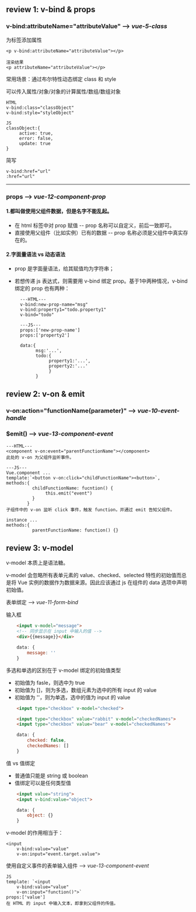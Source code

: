 ## review 1: v-bind & props

### v-bind:attributeName="attributeValue" --> *vue-5-class*

为标签添加属性

    <p v-bind:attributeName="attributeValue"></p>
    
    渲染结果
    <p attributeName="attributeValue"></p>

常用场景：通过布尔特性动态绑定 class 和 style 

可以传入属性/对象/对象的计算属性/数组/数组对象

    HTML
    v-bind:class="classObject"
    v-bind:style="styleObject"
    
    JS
    classObject:{
         active: true,
         error: false,
         update: true
    }
    
简写

    v-bind:href="url"
    :href="url"

***

### props --> *vue-12-component-prop*

#### 1.都叫做使用父组件数据，但是名字不能乱起。

* 在 html 标签中对 prop 赋值 -- prop 名称可以自定义，前后一致即可。
* 直接使用父组件（比如实例）已有的数据 -- prop 名称必须是父组件中真实存在的。

#### 2.字面量语法 vs 动态语法

* prop 是字面量语法，给其赋值均为字符串；
* 若想传递 js 表达式，则需要用 v-bind 绑定 prop。基于1中两种情况，v-bind 绑定的 prop 也有两种：


        ---HTML---
        v-bind:new-prop-name="msg"
        v-bind:property1="todo.property1"
        v-bind="todo"
        
        ---JS---
        props:['new-prop-name']
        props:['property2']
        
        data:{
              msg:'...',
              todo:{
                   property1:'...',
                   property2:'...'
                   }
              }
              

## review 2: v-on & emit

### v-on:action="functionName(parameter)" --> *vue-10-event-handle*

### $emit() --> *vue-13-component-event*

    ---HTML---
    <component v-on:event="parentFunctionName"></component>
    此处的 v-on 为父组件监听事件。
    
    ---JS---
    Vue.component ...
    template:`<button v-on:click="childFunctionName"><button>`,
    methods:{
              childFunctionName: fucntion() {
                   this.emit("event")
              }
            }
    子组件中的 v-on 监听 click 事件，触发 function，并通过 emit 告知父组件。

    instance ...
    methods:{
              parentFunctionName: function() {}    
              

## review 3: v-model

v-model 本质上是语法糖。

v-model 会忽略所有表单元素的 value、checked、selected 特性的初始值而总是将 Vue 实例的数据作为数据来源。因此应该通过 js 在组件的 data 选项中声明初始值。

表单绑定 --> *vue-11-form-bind*

输入框
    
```HTML
    <input v-model="message">
    <!-- 同步显示在 input 中输入的值 -->
    <div>{{message}}</div>
``` 
```js
    data: {
        message: ''
    }
```

多选和单选的区别在于 v-model 绑定的初始值类型
- 初始值为 fasle，则选中为 true
- 初始值为 []，则为多选，数组元素为选中的所有 input 的 value
- 初始值为 ''，则为单选，选中的值为 input 的 value

```HTML
    <input type="checkbox" v-model="checked">

    <input type="checkbox" value="rabbit" v-model="checkedNames">
    <input type="checkbox" value="bear" v-model="checkedNames">
```
```js
    data: {
        checked: false,
        checkedNames: []
    }
```

值 vs 值绑定
- 普通值只能是 string 或 boolean
- 值绑定可以是任何类型值

```HTML
    <input value="string">
    <input v-bind:value="object">
```
```js
    data: {
        object: {}
    }
```

v-model 的作用相当于：

    <input
        v-bind:value="value"
        v-on:input="event.target.value">

使用自定义事件的表单输入组件 --> *vue-13-component-event*

    JS
    template: `<input
        v-bind:value="value"
        v-on:input="function()">`
    props:['value']
    在 HTML 的 input 中输入文本，即拿到父组件的传值。